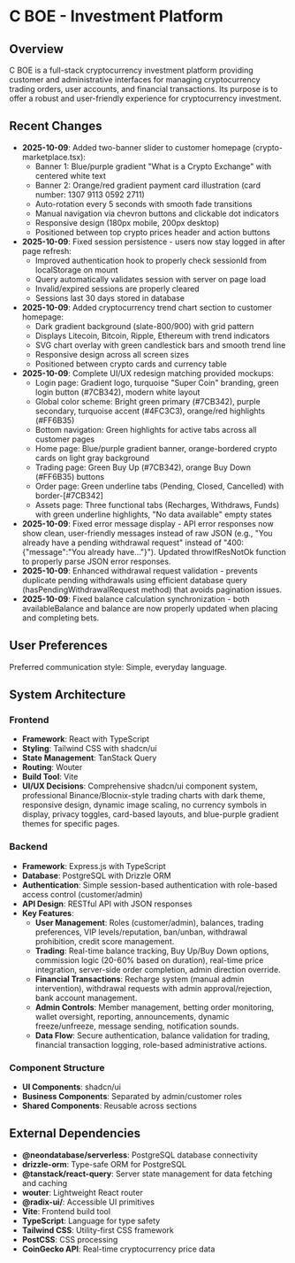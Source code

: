 # C BOE - Investment Platform

## Overview
C BOE is a full-stack cryptocurrency investment platform providing customer and administrative interfaces for managing cryptocurrency trading orders, user accounts, and financial transactions. Its purpose is to offer a robust and user-friendly experience for cryptocurrency investment.

## Recent Changes
- **2025-10-09**: Added two-banner slider to customer homepage (crypto-marketplace.tsx):
  - Banner 1: Blue/purple gradient "What is a Crypto Exchange" with centered white text
  - Banner 2: Orange/red gradient payment card illustration (card number: 1307 9113 0592 2711)
  - Auto-rotation every 5 seconds with smooth fade transitions
  - Manual navigation via chevron buttons and clickable dot indicators
  - Responsive design (180px mobile, 200px desktop)
  - Positioned between top crypto prices header and action buttons
- **2025-10-09**: Fixed session persistence - users now stay logged in after page refresh:
  - Improved authentication hook to properly check sessionId from localStorage on mount
  - Query automatically validates session with server on page load
  - Invalid/expired sessions are properly cleared
  - Sessions last 30 days stored in database
- **2025-10-09**: Added cryptocurrency trend chart section to customer homepage:
  - Dark gradient background (slate-800/900) with grid pattern
  - Displays Litecoin, Bitcoin, Ripple, Ethereum with trend indicators
  - SVG chart overlay with green candlestick bars and smooth trend line
  - Responsive design across all screen sizes
  - Positioned between crypto cards and currency table
- **2025-10-09**: Complete UI/UX redesign matching provided mockups:
  - Login page: Gradient logo, turquoise "Super Coin" branding, green login button (#7CB342), modern white layout
  - Global color scheme: Bright green primary (#7CB342), purple secondary, turquoise accent (#4FC3C3), orange/red highlights (#FF6B35)
  - Bottom navigation: Green highlights for active tabs across all customer pages
  - Home page: Blue/purple gradient banner, orange-bordered crypto cards on light gray background
  - Trading page: Green Buy Up (#7CB342), orange Buy Down (#FF6B35) buttons
  - Order page: Green underline tabs (Pending, Closed, Cancelled) with border-[#7CB342]
  - Assets page: Three functional tabs (Recharges, Withdraws, Funds) with green underline highlights, "No data available" empty states
- **2025-10-09**: Fixed error message display - API error responses now show clean, user-friendly messages instead of raw JSON (e.g., "You already have a pending withdrawal request" instead of "400: {"message":"You already have..."}"). Updated throwIfResNotOk function to properly parse JSON error responses.
- **2025-10-09**: Enhanced withdrawal request validation - prevents duplicate pending withdrawals using efficient database query (hasPendingWithdrawalRequest method) that avoids pagination issues.
- **2025-10-09**: Fixed balance calculation synchronization - both availableBalance and balance are now properly updated when placing and completing bets.

## User Preferences
Preferred communication style: Simple, everyday language.

## System Architecture
### Frontend
- **Framework**: React with TypeScript
- **Styling**: Tailwind CSS with shadcn/ui
- **State Management**: TanStack Query
- **Routing**: Wouter
- **Build Tool**: Vite
- **UI/UX Decisions**: Comprehensive shadcn/ui component system, professional Binance/Blocnix-style trading charts with dark theme, responsive design, dynamic image scaling, no currency symbols in display, privacy toggles, card-based layouts, and blue-purple gradient themes for specific pages.

### Backend
- **Framework**: Express.js with TypeScript
- **Database**: PostgreSQL with Drizzle ORM
- **Authentication**: Simple session-based authentication with role-based access control (customer/admin)
- **API Design**: RESTful API with JSON responses
- **Key Features**:
    - **User Management**: Roles (customer/admin), balances, trading preferences, VIP levels/reputation, ban/unban, withdrawal prohibition, credit score management.
    - **Trading**: Real-time balance tracking, Buy Up/Buy Down options, commission logic (20-60% based on duration), real-time price integration, server-side order completion, admin direction override.
    - **Financial Transactions**: Recharge system (manual admin intervention), withdrawal requests with admin approval/rejection, bank account management.
    - **Admin Controls**: Member management, betting order monitoring, wallet oversight, reporting, announcements, dynamic freeze/unfreeze, message sending, notification sounds.
    - **Data Flow**: Secure authentication, balance validation for trading, financial transaction logging, role-based administrative actions.

### Component Structure
- **UI Components**: shadcn/ui
- **Business Components**: Separated by admin/customer roles
- **Shared Components**: Reusable across sections

## External Dependencies
- **@neondatabase/serverless**: PostgreSQL database connectivity
- **drizzle-orm**: Type-safe ORM for PostgreSQL
- **@tanstack/react-query**: Server state management for data fetching and caching
- **wouter**: Lightweight React router
- **@radix-ui/**: Accessible UI primitives
- **Vite**: Frontend build tool
- **TypeScript**: Language for type safety
- **Tailwind CSS**: Utility-first CSS framework
- **PostCSS**: CSS processing
- **CoinGecko API**: Real-time cryptocurrency price data
